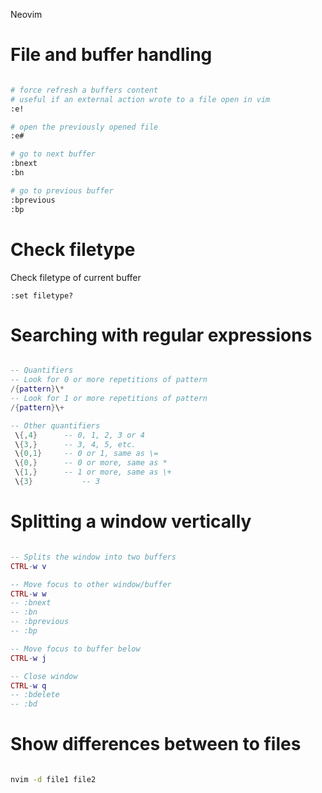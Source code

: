 Neovim

# File and buffer handling

```bash

# force refresh a buffers content
# useful if an external action wrote to a file open in vim
:e!

# open the previously opened file
:e#

# go to next buffer
:bnext
:bn

# go to previous buffer
:bprevious
:bp
```

# Check filetype
Check filetype of current buffer

```
:set filetype?
```
# Searching with regular expressions

```lua

-- Quantifiers
-- Look for 0 or more repetitions of pattern
/{pattern}\*
-- Look for 1 or more repetitions of pattern
/{pattern}\+

-- Other quantifiers
 \{,4}		-- 0, 1, 2, 3 or 4
 \{3,}		-- 3, 4, 5, etc.
 \{0,1}		-- 0 or 1, same as \=
 \{0,}		-- 0 or more, same as *
 \{1,}		-- 1 or more, same as \+
 \{3}		    -- 3
```

# Splitting a window vertically

```lua

-- Splits the window into two buffers
CTRL-w v

-- Move focus to other window/buffer
CTRL-w w
-- :bnext
-- :bn
-- :bprevious
-- :bp

-- Move focus to buffer below
CTRL-w j

-- Close window
CTRL-w q
-- :bdelete
-- :bd
```

# Show differences between to files

```bash

nvim -d file1 file2
```
